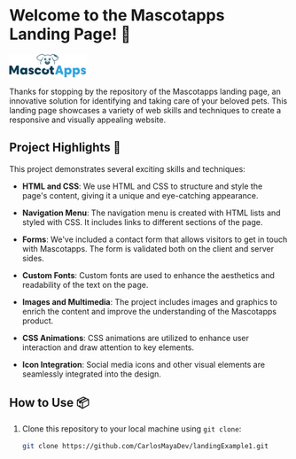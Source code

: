# Welcome to the Mascotapps Landing Page! 🐾

![Mascotapps](images/Grupo%2024334.png)

Thanks for stopping by the repository of the Mascotapps landing page, an innovative solution for identifying and taking care of your beloved pets. This landing page showcases a variety of web skills and techniques to create a responsive and visually appealing website.

## Project Highlights 🚀

This project demonstrates several exciting skills and techniques:

- **HTML and CSS**: We use HTML and CSS to structure and style the page's content, giving it a unique and eye-catching appearance.

- **Navigation Menu**: The navigation menu is created with HTML lists and styled with CSS. It includes links to different sections of the page.

- **Forms**: We've included a contact form that allows visitors to get in touch with Mascotapps. The form is validated both on the client and server sides.

- **Custom Fonts**: Custom fonts are used to enhance the aesthetics and readability of the text on the page.

- **Images and Multimedia**: The project includes images and graphics to enrich the content and improve the understanding of the Mascotapps product.

- **CSS Animations**: CSS animations are utilized to enhance user interaction and draw attention to key elements.

- **Icon Integration**: Social media icons and other visual elements are seamlessly integrated into the design.

## How to Use 📦

1. Clone this repository to your local machine using `git clone`:

   ```bash
   git clone https://github.com/CarlosMayaDev/landingExample1.git


